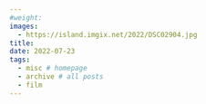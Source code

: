 ```yaml
---
#weight: 
images:
  - https://island.imgix.net/2022/DSC02904.jpg
title: 
date: 2022-07-23
tags:
  - misc # homepage
  - archive # all posts
  - film
---
```

